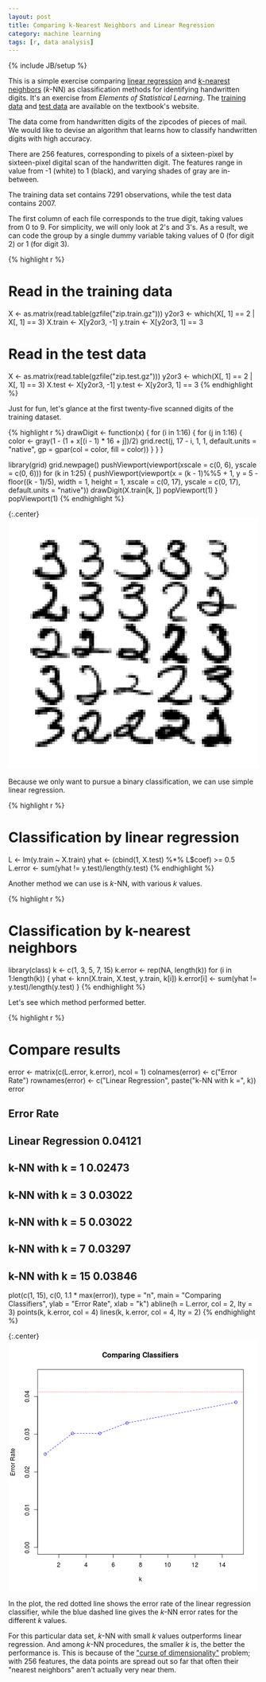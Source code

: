 ```yaml
---
layout: post
title: Comparing k-Nearest Neighbors and Linear Regression
category: machine learning
tags: [r, data analysis]
---
```

{% include JB/setup %}


This is a simple exercise comparing [linear regression](https://en.wikipedia.org/wiki/Linear_regression) and [*k*-nearest neighbors](https://en.wikipedia.org/wiki/K-nearest_neighbor_algorithm) (*k*-NN) as classification methods for identifying handwritten digits. It's an exercise from *Elements of Statistical Learning*. The [training data](http://www-stat.stanford.edu/~tibs/ElemStatLearn/datasets/zip.train.gz) and [test data](http://www-stat.stanford.edu/~tibs/ElemStatLearn/datasets/zip.train.gz) are available on the textbook's website.

The data come from handwritten digits of the zipcodes of pieces of mail. We would like to devise an algorithm that learns how to classify handwritten digits with high accuracy.

There are 256 features, corresponding to pixels of a sixteen-pixel by sixteen-pixel digital scan of the handwritten digit. The features range in value from -1 (white) to 1 (black), and varying shades of gray are in-between.

The training data set contains 7291 observations, while the test data contains 2007.

The first column of each file corresponds to the true digit, taking values from 0 to 9. For simplicity, we will only look at 2's and 3's. As a result, we can code the group by a single dummy variable taking values of 0 (for digit 2) or 1 (for digit 3).

{% highlight r %}
# Read in the training data
X <- as.matrix(read.table(gzfile("zip.train.gz")))
y2or3 <- which(X[, 1] == 2 | X[, 1] == 3)
X.train <- X[y2or3, -1]
y.train <- X[y2or3, 1] == 3

# Read in the test data
X <- as.matrix(read.table(gzfile("zip.test.gz")))
y2or3 <- which(X[, 1] == 2 | X[, 1] == 3)
X.test <- X[y2or3, -1]
y.test <- X[y2or3, 1] == 3
{% endhighlight %}


Just for fun, let's glance at the first twenty-five scanned digits of the training dataset.

{% highlight r %}
drawDigit <- function(x) {
    for (i in 1:16) {
        for (j in 1:16) {
            color <- gray(1 - (1 + x[(i - 1) * 16 + j])/2)
            grid.rect(j, 17 - i, 1, 1, default.units = "native",
                      gp = gpar(col = color, fill = color))
        }
    }
}

library(grid)
grid.newpage()
pushViewport(viewport(xscale = c(0, 6), yscale = c(0, 6)))
for (k in 1:25) {
    pushViewport(viewport(x = (k - 1)%%5 + 1, y = 5 - floor((k - 1)/5), width = 1, 
                          height = 1, xscale = c(0, 17), yscale = c(0, 17),
                          default.units = "native"))
    drawDigit(X.train[k, ])
    popViewport(1)
}
popViewport(1)
{% endhighlight %}


{:.center}
![plot of chunk unnamed-chunk-2](/static/2013-01-29-comparing-k-nearest-neighbors-and-linear-regression/unnamed-chunk-2.png) 


Because we only want to pursue a binary classification, we can use simple linear regression.

{% highlight r %}
# Classification by linear regression
L <- lm(y.train ~ X.train)
yhat <- (cbind(1, X.test) %*% L$coef) >= 0.5
L.error <- sum(yhat != y.test)/length(y.test)
{% endhighlight %}


Another method we can use is *k*-NN, with various $k$ values.

{% highlight r %}
# Classification by k-nearest neighbors
library(class)
k <- c(1, 3, 5, 7, 15)
k.error <- rep(NA, length(k))
for (i in 1:length(k)) {
    yhat <- knn(X.train, X.test, y.train, k[i])
    k.error[i] <- sum(yhat != y.test)/length(y.test)
}
{% endhighlight %}


Let's see which method performed better.

{% highlight r %}
# Compare results
error <- matrix(c(L.error, k.error), ncol = 1)
colnames(error) <- c("Error Rate")
rownames(error) <- c("Linear Regression", paste("k-NN with k =", k))
error


##                   Error Rate
## Linear Regression    0.04121
## k-NN with k = 1      0.02473
## k-NN with k = 3      0.03022
## k-NN with k = 5      0.03022
## k-NN with k = 7      0.03297
## k-NN with k = 15     0.03846



plot(c(1, 15), c(0, 1.1 * max(error)), type = "n", main = "Comparing Classifiers", 
     ylab = "Error Rate", xlab = "k")
abline(h = L.error, col = 2, lty = 3)
points(k, k.error, col = 4)
lines(k, k.error, col = 4, lty = 2)
{% endhighlight %}

{:.center}
![plot of chunk unnamed-chunk-5](/static/2013-01-29-comparing-k-nearest-neighbors-and-linear-regression/unnamed-chunk-5.png) 


In the plot, the red dotted line shows the error rate of the linear regression classifier, while the blue dashed line gives the *k*-NN error rates for the different $k$ values.

For this particular data set, *k*-NN with small $k$ values outperforms linear regression. And among *k*-NN procedures, the smaller $k$ is, the better the performance is. This is because of the ["curse of dimensionality"](http://en.wikipedia.org/wiki/Curse_of_dimensionality) problem; with 256 features, the data points are spread out so far that often their "nearest neighbors" aren't actually very near them.


